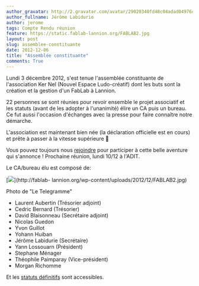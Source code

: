 ```yaml
---
author_gravatar: http://2.gravatar.com/avatar/29020340fd48c04adad04976cb909b4f?s=96&d=mm&r=g
author_fullname: Jérôme Labidurie
author: jerome
tags: Compte Rendu réunion
feature: https://static.fablab-lannion.org/FABLAB2.jpg
layout: post
slug: assemblee-constituante
date: 2012-12-06
title: "Assemblée constituante"
comments: True
---
```

Lundi 3 décembre 2012, s'est tenue l'assemblée constituante de l'association
Ker Nel (Nouvel Espace Ludo-créatif) dont les buts sont la création et la
gestion d'un FabLab à Lannion.

22 personnes se sont réunies pour revoir ensemble le projet associatif et les
statuts (avant de les adopter à l'unanimité) élire un CA puis un bureau. Ce
fut aussi l'occasion d'échanges avec la presse pour faire connaître notre
démarche.

L'association est maintenant bien née (la déclaration officielle est en cours)
et prête à passer à la vitesse supérieure 🙂

Vous pouvez toujours nous [rejoindre](http://fablab-lannion.org/contact/
"Contact" ) pour participer à cette belle aventure qui s'annonce ! Prochaine
réunion, lundi 10/12 à l'ADIT.

Le CA/bureau élu est composé de:

[![](https://static.fablab-lannion.org/FABLAB2-300x200.jpg)](http://fablab-
lannion.org/wp-content/uploads/2012/12/FABLAB2.jpg)

Photo de "Le Telegramme"

  * Laurent Aubertin (Trésorier adjoint)
  * Cedric Bernard (Trésorier)
  * David Blaisonneau (Secrétaire adjoint)
  * Nicolas Guedon
  * Yvon Guillot
  * Yohann Huiban
  * Jérôme Labidurie (Secrétaire)
  * Yann Lossouarn (Président)
  * Stephane Ménager
  * Théophile Paimparay (Vice-président)
  * Morgan Richomme

Et les [statuts définitifs](http://fablab-lannion.org/docs/statuts-2/
"Statuts" ) sont accessibles.


